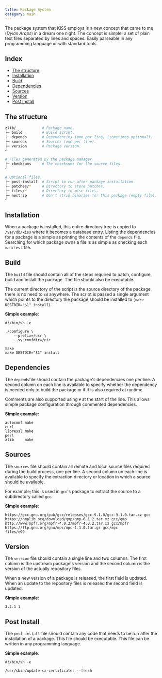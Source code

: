 ```yaml
---
title: Package System
category: main
---
```


The package system that KISS employs is a new concept that came to me (*Dylan Araps*) in a dream one night. The concept is simple; a set of plain text files separated by lines and spaces. Easily parseable in any programming language or with standard tools.


## Index

<!-- vim-markdown-toc GFM -->

* [The structure](#the-structure)
* [Installation](#installation)
* [Build](#build)
* [Dependencies](#dependencies)
* [Sources](#sources)
* [Version](#version)
* [Post Install](#post-install)

<!-- vim-markdown-toc -->


## The structure

```sh
zlib/            # Package name.
├─ build         # Build script.
├─ depends       # Dependencies (one per line) (sometimes optional).
├─ sources       # Sources (one per line).
├─ version       # Package version.
┘

# Files generated by the package manager.
├─ checksums     # The checksums for the source files.
┘

# Optional files.
├─ post-install  # Script to run after package installation.
├─ patches/*     # Directory to store patches.
├─ files/*       # Directory to misc files.
├─ nostrip       # Don't strip binaries for this package (empty file).
┘
```

## Installation

When a package is installed, this entire directory tree is copied to `/var/db/kiss` where it becomes a database entry. Listing the dependencies for a package is a simple as printing the contents of the `depends` file. Searching for which package owns a file is as simple as checking each `manifest` file.

## Build

The `build` file should contain all of the steps required to patch, configure, build and install the package. The file should also be executable.

The current directory of the script is the source directory of the package, there is no need to `cd` anywhere. The script is passed a single argument which points to the directory the package should be installed to (`make DESTDIR="$1" install`).

**Simple example**:

```
#!/bin/sh -e

./configure \
    --prefix=/usr \
    --sysconfdir=/etc

make
make DESTDIR="$1" install
```

## Dependencies

The `depends`file should contain the package's dependencies one per line. A second column on each line is available to specify whether the dependency is needed only to build the package or if it is also required at runtime.

Comments are also supported using `#` at the start of the line. This allows simple package configuration through commented dependencies.

**Simple example**:

```
autoconf make
curl
libressl make
perl
zlib     make
```

## Sources

The `sources` file should contain all remote and local source files required during the build process, one per line. A second column on each line is available to specify the extraction directory or location in which a source should be available.

For example; this is used in `gcc`'s package to extract the source to a subdirectory called `gcc`.

**Simple example**:

```
https://gcc.gnu.org/pub/gcc/releases/gcc-9.1.0/gcc-9.1.0.tar.xz gcc
https://gmplib.org/download/gmp/gmp-6.1.2.tar.xz gcc/gmp
http://www.mpfr.org/mpfr-4.0.2/mpfr-4.0.2.tar.xz gcc/mpfr
https://ftp.gnu.org/gnu/mpc/mpc-1.1.0.tar.gz gcc/mpc
files/c99
```

## Version

The `version` file should contain a single line and two columns. The first column is the upstream package's version and the second column is the version of the actually repository files.

When a new version of a package is released, the first field is updated. When an update to the repository files is released the second field is updated.

**Simple example**:

```
3.2.1 1
```

## Post Install

The `post-install` file should contain any code that needs to be run after the installation of a package. This file should be executable. This file can be written in any programming language.

**Simple example**:

```
#!/bin/sh -e

/usr/sbin/update-ca-certificates --fresh
```
